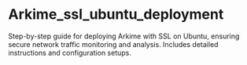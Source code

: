 # Arkime_ssl_ubuntu_deployment
Step-by-step guide for deploying Arkime with SSL on Ubuntu, ensuring secure network traffic monitoring and analysis. Includes detailed instructions and configuration setups.
